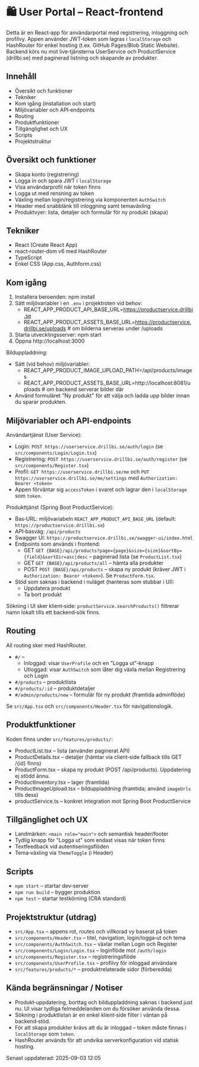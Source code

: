# 🛍️ User Portal – React‑frontend

Detta är en React‑app för användarportal med registrering, inloggning och profilvy. Appen använder JWT‑token som lagras i `localStorage` och HashRouter för enkel hosting (t.ex. GitHub Pages/Blob Static Website). Backend körs nu mot live‑tjänsterna UserService och ProductService (drillbi.se) med paginerad listning och skapande av produkter.

## Innehåll
- Översikt och funktioner
- Tekniker
- Kom igång (installation och start)
- Miljövariabler och API‑endpoints
- Routing
- Produktfunktioner
- Tillgänglighet och UX
- Scripts
- Projektstruktur

## Översikt och funktioner
- Skapa konto (registrering)
- Logga in och spara JWT i `localStorage`
- Visa användarprofil när token finns
- Logga ut med rensning av token
- Växling mellan login/registrering via komponenten `AuthSwitch`
- Header med snabblänk till inloggning samt temaväxling
- Produktvyer: lista, detaljer och formulär för ny produkt (skapa)

## Tekniker
- React (Create React App)
- react‑router‑dom v6 med HashRouter
- TypeScript
- Enkel CSS (App.css, Authform.css)

## Kom igång
1. Installera beroenden:
   npm install
2. Sätt miljövariabler i en `.env` i projektroten vid behov:
   - REACT_APP_PRODUCT_API_BASE_URL=https://productservice.drillbi.se
   - REACT_APP_PRODUCT_ASSETS_BASE_URL=https://productservice.drillbi.se/uploads  # om bilderna serveras under /uploads
3. Starta utvecklingsserver:
   npm start
4. Öppna http://localhost:3000

Bilduppladdning:
- Sätt (vid behov) miljövariabler:
  - REACT_APP_PRODUCT_IMAGE_UPLOAD_PATH=/api/products/images
  - REACT_APP_PRODUCT_ASSETS_BASE_URL=http://localhost:8081/uploads  # om backend serverar bilder där
- Använd formuläret "Ny produkt" för att välja och ladda upp bilder innan du sparar produkten.

## Miljövariabler och API‑endpoints
Användartjänst (User Service):
- Login: `POST https://userservice.drillbi.se/auth/login` (se `src/components/Login/Login.tsx`)
- Registrering: `POST https://userservice.drillbi.se/auth/register` (se `src/components/Register.tsx`)
- Profil: `GET https://userservice.drillbi.se/me` och `PUT https://userservice.drillbi.se/me/settings` med `Authorization: Bearer <token>`
- Appen förväntar sig `accessToken` i svaret och lagrar den i `localStorage` som `token`. 

Produkttjänst (Spring Boot ProductService):
- Bas‑URL: miljövariabeln `REACT_APP_PRODUCT_API_BASE_URL` (default: `https://productservice.drillbi.se`)
- API‑basväg: `/api/products`
- Swagger UI: `https://productservice.drillbi.se/swagger-ui/index.html`
- Endpoints som används i frontend:
  - GET `GET {BASE}/api/products?page={page}&size={size}&sortBy={field}&sortDir=asc|desc` – paginerad lista (se `ProductList.tsx`)
  - GET `GET {BASE}/api/products/all` – hämta alla produkter
  - POST `POST {BASE}/api/products` – skapa ny produkt (kräver JWT i `Authorization: Bearer <token>`). Se `ProductForm.tsx`.
- Stöd som saknas i backend i nuläget (hanteras som stubbar i UI):
  - Uppdatera produkt
  - Ta bort produkt

Sökning i UI sker klient‑side: `productService.searchProducts()` filtrerar namn lokalt tills ett backend‑sök finns.

## Routing
All routing sker med HashRouter.
- `#/` –
  - Inloggad: visar `UserProfile` och en "Logga ut"‑knapp
  - Utloggad: visar `AuthSwitch` som låter dig växla mellan Registrering och Login
- `#/products` – produktlista
- `#/products/:id` – produktdetaljer
- `#/admin/products/new` – formulär för ny produkt (framtida adminflöde)

Se `src/App.tsx` och `src/components/Header.tsx` för navigationslogik.

## Produktfunktioner
Koden finns under `src/features/products/`:
- ProductList.tsx – lista (använder paginerat API)
- ProductDetails.tsx – detaljer (hämtar via client‑side fallback tills GET /{id} finns)
- ProductForm.tsx – skapa ny produkt (POST /api/products). Uppdatering ej stödd ännu.
- ProductInventory.tsx – lager (framtida)
- ProductImageUpload.tsx – bilduppladdning (framtida; använd `imageUrls` tills dess)
- productService.ts – konkret integration mot Spring Boot ProductService

## Tillgänglighet och UX
- Landmärken: `<main role="main">` och semantisk header/footer
- Tydlig knapp för "Logga ut" som endast visas när token finns
- Textfeedback vid autentiseringsflöden
- Tema‑växling via `ThemeToggle` (i Header)

## Scripts
- `npm start` – startar dev‑server
- `npm run build` – bygger produktion
- `npm test` – startar testkörning (CRA standard)

## Projektstruktur (utdrag)
- `src/App.tsx` – appens rot, routes och villkorad vy baserat på token
- `src/components/Header.tsx` – titel, navigation, login/logga‑ut och tema
- `src/components/AuthSwitch.tsx` – växlar mellan Login och Register
- `src/components/Login/Login.tsx` – loginflöde mot `/auth/login`
- `src/components/Register.tsx` – registreringsflöde
- `src/components/UserProfile.tsx` – profilvy för inloggad användare
- `src/features/products/*` – produktrelaterade sidor (förberedda)

## Kända begränsningar / Notiser
- Produkt‑uppdatering, borttag och bilduppladdning saknas i backend just nu. UI visar tydliga felmeddelanden om du försöker använda dessa.
- Sökning i produktlistan är en enkel klient‑side filter i väntan på backend‑stöd.
- För att skapa produkter krävs att du är inloggad – token måste finnas i `localStorage` som `token`.
- HashRouter används för att undvika serverkonfiguration vid statisk hosting.

Senast uppdaterad: 2025-09-03 12:05